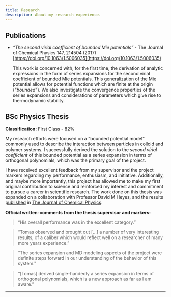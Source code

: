 ```yaml
---
title: Research
description: About my research experience. 
---
```



## Publications

- _“The second virial coefficient of bounded Mie potentials”_ -
    The Journal of Chemical Physics 147, 214504 (2017)
    [https://doi.org/10.1063/1.5006035](https://doi.org/10.1063/1.5006035)

    This work is concerned with, for the first time, the derivation of
    analytic expressions in the form of series expansions for the second
    virial coefficient of bounded Mie potentials. This generalization of
    the Mie potential allows for potential functions which are finite
    at the origin (_"bounded"_). We also investigate the convergence
    properties of the series expansions and considerations of
    parameters which give rise to thermodynamic stability.




## BSc Physics Thesis

**Classification:** First Class - 82%

My research efforts were focused on a "bounded potential model" commonly
used to describe the interaction between particles in colloid and
polymer systems. I successfully derived the solution to the
_second virial coefficient_ of this bounded potential as a series
expansion in terms of orthogonal polynomials, which was the primary goal
of the project.

I have received excellent feedback from my supervisor and the project
markers regarding my performance, enthusiasm, and initiative.
Additionally, and maybe more importantly, this project has allowed me
to make my first original contribution to science and reinforced my
interest and commitment to pursue a career in scientific research.
The work done on this thesis was expanded on a collaboration with
Professor David M Heyes, and the results
[published](https://doi.org/10.1063/1.5006035) in
[The Journal of Chemical Physics](https://aip.scitation.org/journal/jcp).


**Official written-comments from the thesis supervisor and markers:**

> “His overall performance was in the excellent category.”

> “Tomas observed and brought out […] a number of very interesting
results, of a caliber which would reflect well on a researcher of many
more years experience.”

> “The series expansion and MD modeling aspects of the project were
definite steps forward in our understanding of the behavior
of this system."

> “[Tomas] derived single-handedly a series expansion in terms of
orthogonal polynomials, which is a new approach as far as I am aware.”


---
